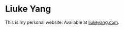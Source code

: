 # Liuke Yang

This is my personal website. Available at <a href="https://liukeyang.com" target="_blank">liukeyang.com</a>.
